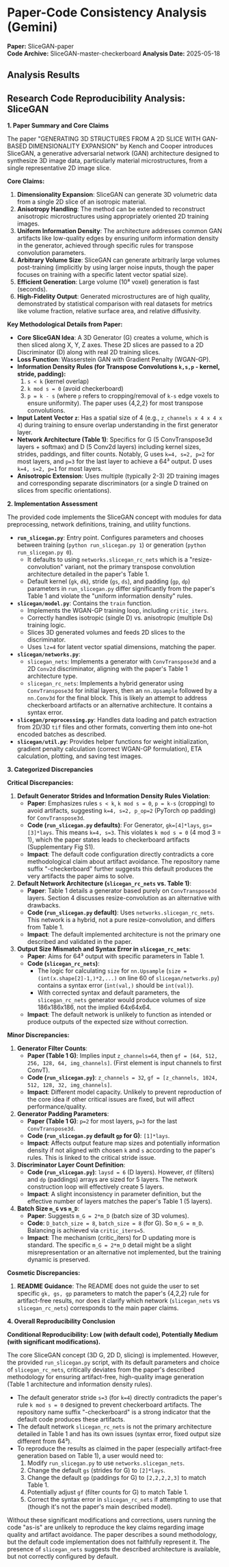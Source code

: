 # Paper-Code Consistency Analysis (Gemini)

**Paper:** SliceGAN-paper  
**Code Archive:** SliceGAN-master-checkerboard
**Analysis Date:** 2025-05-18

## Analysis Results

## Research Code Reproducibility Analysis: SliceGAN

**1. Paper Summary and Core Claims**

The paper "GENERATING 3D STRUCTURES FROM A 2D SLICE WITH GAN-BASED DIMENSIONALITY EXPANSION" by Kench and Cooper introduces SliceGAN, a generative adversarial network (GAN) architecture designed to synthesize 3D image data, particularly material microstructures, from a single representative 2D image slice.

**Core Claims:**

1.  **Dimensionality Expansion**: SliceGAN can generate 3D volumetric data from a single 2D slice of an isotropic material.
2.  **Anisotropy Handling**: The method can be extended to reconstruct anisotropic microstructures using appropriately oriented 2D training images.
3.  **Uniform Information Density**: The architecture addresses common GAN artifacts like low-quality edges by ensuring uniform information density in the generator, achieved through specific rules for transpose convolution parameters.
4.  **Arbitrary Volume Size**: SliceGAN can generate arbitrarily large volumes post-training (implicitly by using larger noise inputs, though the paper focuses on training with a specific latent vector spatial size).
5.  **Efficient Generation**: Large volume (10⁸ voxel) generation is fast (seconds).
6.  **High-Fidelity Output**: Generated microstructures are of high quality, demonstrated by statistical comparison with real datasets for metrics like volume fraction, relative surface area, and relative diffusivity.

**Key Methodological Details from Paper:**

*   **Core SliceGAN Idea**: A 3D Generator (G) creates a volume, which is then sliced along X, Y, Z axes. These 2D slices are passed to a 2D Discriminator (D) along with real 2D training slices.
*   **Loss Function**: Wasserstein GAN with Gradient Penalty (WGAN-GP).
*   **Information Density Rules (for Transpose Convolutions `k,s,p` - kernel, stride, padding):**
    1.  `s < k` (kernel overlap)
    2.  `k mod s = 0` (avoid checkerboard)
    3.  `p = k - s` (where `p` refers to cropping/removal of `k-s` edge voxels to ensure uniformity). The paper uses {4,2,2} for most transpose convolutions.
*   **Input Latent Vector `z`**: Has a spatial size of 4 (e.g., `z_channels x 4 x 4 x 4`) during training to ensure overlap understanding in the first generator layer.
*   **Network Architecture (Table 1)**: Specifics for G (5 ConvTranspose3d layers + softmax) and D (5 Conv2d layers) including kernel sizes, strides, paddings, and filter counts. Notably, G uses `k=4, s=2, p=2` for most layers, and `p=3` for the last layer to achieve a 64³ output. D uses `k=4, s=2, p=1` for most layers.
*   **Anisotropic Extension**: Uses multiple (typically 2-3) 2D training images and corresponding separate discriminators (or a single D trained on slices from specific orientations).

**2. Implementation Assessment**

The provided code implements the SliceGAN concept with modules for data preprocessing, network definitions, training, and utility functions.

*   **`run_slicegan.py`**: Entry point. Configures parameters and chooses between training (`python run_slicegan.py 1`) or generation (`python run_slicegan.py 0`).
    *   It defaults to using `networks.slicegan_rc_nets` which is a "resize-convolution" variant, not the primary transpose convolution architecture detailed in the paper's Table 1.
    *   Default kernel (`gk`, `dk`), stride (`gs`, `ds`), and padding (`gp`, `dp`) parameters in `run_slicegan.py` differ significantly from the paper's Table 1 and violate the "uniform information density" rules.
*   **`slicegan/model.py`**: Contains the `train` function.
    *   Implements the WGAN-GP training loop, including `critic_iters`.
    *   Correctly handles isotropic (single D) vs. anisotropic (multiple Ds) training logic.
    *   Slices 3D generated volumes and feeds 2D slices to the discriminator.
    *   Uses `lz=4` for latent vector spatial dimensions, matching the paper.
*   **`slicegan/networks.py`**:
    *   `slicegan_nets`: Implements a generator with `ConvTranspose3d` and a 2D `Conv2d` discriminator, aligning with the paper's Table 1 architecture type.
    *   `slicegan_rc_nets`: Implements a hybrid generator using `ConvTranspose3d` for initial layers, then an `nn.Upsample` followed by a `nn.Conv3d` for the final block. This is likely an attempt to address checkerboard artifacts or an alternative architecture. It contains a syntax error.
*   **`slicegan/preprocessing.py`**: Handles data loading and patch extraction from 2D/3D `tif` files and other formats, converting them into one-hot encoded batches as described.
*   **`slicegan/util.py`**: Provides helper functions for weight initialization, gradient penalty calculation (correct WGAN-GP formulation), ETA calculation, plotting, and saving test images.

**3. Categorized Discrepancies**

**Critical Discrepancies:**

1.  **Default Generator Strides and Information Density Rules Violation**:
    *   **Paper**: Emphasizes rules `s < k`, `k mod s = 0`, `p = k-s` (cropping) to avoid artifacts, suggesting `k=4, s=2, p_op=2` (PyTorch op padding) for `ConvTranspose3d`.
    *   **Code (`run_slicegan.py` defaults)**: For Generator, `gk=[4]*lays`, `gs=[3]*lays`. This means `k=4, s=3`. This violates `k mod s = 0` (4 mod 3 = 1), which the paper states leads to checkerboard artifacts (Supplementary Fig S1).
    *   **Impact**: The default code configuration directly contradicts a core methodological claim about artifact avoidance. The repository name suffix "-checkerboard" further suggests this default produces the very artifacts the paper aims to solve.
2.  **Default Network Architecture (`slicegan_rc_nets` vs. Table 1)**:
    *   **Paper**: Table 1 details a generator based purely on `ConvTranspose3d` layers. Section 4 discusses resize-convolution as an alternative with drawbacks.
    *   **Code (`run_slicegan.py` default)**: Uses `networks.slicegan_rc_nets`. This network is a hybrid, not a pure resize-convolution, and differs from Table 1.
    *   **Impact**: The default implemented architecture is not the primary one described and validated in the paper.
3.  **Output Size Mismatch and Syntax Error in `slicegan_rc_nets`**:
    *   **Paper**: Aims for 64³ output with specific parameters in Table 1.
    *   **Code (`slicegan_rc_nets`)**:
        *   The logic for calculating `size` for `nn.Upsample` (`size = (int(x.shape[2]-1,)*2,...)` on line 60 of `slicegan/networks.py`) contains a syntax error (`int(val,)` should be `int(val)`).
        *   With corrected syntax and default parameters, the `slicegan_rc_nets` generator would produce volumes of size 186x186x186, not the implied 64x64x64.
    *   **Impact**: The default network is unlikely to function as intended or produce outputs of the expected size without correction.

**Minor Discrepancies:**

1.  **Generator Filter Counts**:
    *   **Paper (Table 1 G)**: Implies input `z_channels=64`, then `gf = [64, 512, 256, 128, 64, img_channels]`. (First element is input channels to first ConvT).
    *   **Code (`run_slicegan.py`)**: `z_channels = 32`, `gf = [z_channels, 1024, 512, 128, 32, img_channels]`.
    *   **Impact**: Different model capacity. Unlikely to prevent reproduction of the core idea if other critical issues are fixed, but will affect performance/quality.
2.  **Generator Padding Parameters**:
    *   **Paper (Table 1 G)**: `p=2` for most layers, `p=3` for the last `ConvTranspose3d`.
    *   **Code (`run_slicegan.py` default `gp` for G)**: `[1]*lays`.
    *   **Impact**: Affects output feature map sizes and potentially information density if not aligned with chosen `k` and `s` according to the paper's rules. This is linked to the critical stride issue.
3.  **Discriminator Layer Count Definition**:
    *   **Code (`run_slicegan.py`)**: `laysd = 6` (D layers). However, `df` (filters) and `dp` (paddings) arrays are sized for 5 layers. The network construction loop will effectively create 5 layers.
    *   **Impact**: A slight inconsistency in parameter definition, but the effective number of layers matches the paper's Table 1 (5 layers).
4.  **Batch Size `m_G` vs `m_D`**:
    *   **Paper**: Suggests `m_G = 2*m_D` (batch size of 3D volumes).
    *   **Code**: `D_batch_size = 8`, `batch_size = 8` (for G). So `m_G = m_D`. Balancing is achieved via `critic_iters=5`.
    *   **Impact**: The mechanism (critic_iters) for D updating more is standard. The specific `m_G = 2*m_D` detail might be a slight misrepresentation or an alternative not implemented, but the training dynamic is preserved.

**Cosmetic Discrepancies:**

1.  **README Guidance**: The README does not guide the user to set specific `gk, gs, gp` parameters to match the paper's {4,2,2} rule for artifact-free results, nor does it clarify which network (`slicegan_nets` vs `slicegan_rc_nets`) corresponds to the main paper claims.

**4. Overall Reproducibility Conclusion**

**Conditional Reproducibility: Low (with default code), Potentially Medium (with significant modifications).**

The core SliceGAN concept (3D G, 2D D, slicing) is implemented. However, the provided `run_slicegan.py` script, with its default parameters and choice of `slicegan_rc_nets`, critically deviates from the paper's described methodology for ensuring artifact-free, high-quality image generation (Table 1 architecture and information density rules).

*   The default generator stride `s=3` (for `k=4`) directly contradicts the paper's rule `k mod s = 0` designed to prevent checkerboard artifacts. The repository name suffix "-checkerboard" is a strong indicator that the default code produces these artifacts.
*   The default network `slicegan_rc_nets` is not the primary architecture detailed in Table 1 and has its own issues (syntax error, fixed output size different from 64³).
*   To reproduce the results as claimed in the paper (especially artifact-free generation based on Table 1), a user would need to:
    1.  Modify `run_slicegan.py` to use `networks.slicegan_nets`.
    2.  Change the default `gs` (strides for G) to `[2]*lays`.
    3.  Change the default `gp` (paddings for G) to `[2,2,2,2,3]` to match Table 1.
    4.  Potentially adjust `gf` (filter counts for G) to match Table 1.
    5.  Correct the syntax error in `slicegan_rc_nets` if attempting to use that (though it's not the paper's main described model).

Without these significant modifications and corrections, users running the code "as-is" are unlikely to reproduce the key claims regarding image quality and artifact avoidance. The paper describes a sound methodology, but the default code implementation does not faithfully represent it. The presence of `slicegan_nets` suggests the described architecture is available, but not correctly configured by default.